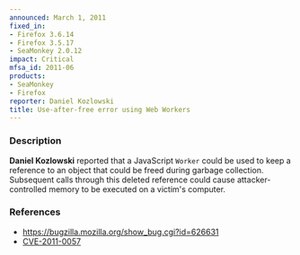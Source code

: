 ```yaml
---
announced: March 1, 2011
fixed_in:
- Firefox 3.6.14
- Firefox 3.5.17
- SeaMonkey 2.0.12
impact: Critical
mfsa_id: 2011-06
products:
- SeaMonkey
- Firefox
reporter: Daniel Kozlowski
title: Use-after-free error using Web Workers
---
```


<h3>Description</h3>

<p><strong>Daniel Kozlowski</strong> reported that a
JavaScript <code>Worker</code> could be used to keep a reference to an
object that could be freed during garbage collection.  Subsequent
calls through this deleted reference could cause attacker-controlled
memory to be executed on a victim's computer.</p>

<h3>References</h3>

<ul>
  <li><a href="https://bugzilla.mozilla.org/show_bug.cgi?id=626631">https://bugzilla.mozilla.org/show_bug.cgi?id=626631</a></li>
  <li><a class="ex-ref" href="http://cve.mitre.org/cgi-bin/cvename.cgi?name=CVE-2011-0057">CVE-2011-0057</a></li>
</ul>




